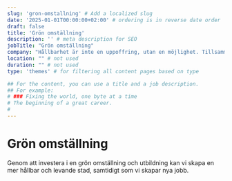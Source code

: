 ```yaml
---
slug: 'gron-omstallning' # Add a localized slug
date: '2025-01-01T00:00:00+02:00' # ordering is in reverse date order
draft: false
title: 'Grön omställning'
description: '' # meta description for SEO
jobTitle: "Grön omställning"
company: "Hållbarhet är inte en uppoffring, utan en möjlighet. Tillsammans kan vi bygga framtidens stad, som är både miljövänlig och livskraftig." # Short description of theme (for summary)
location: "" # not used
duration: "" # not used
type: 'themes' # for filtering all content pages based on type

## For the content, you can use a title and a job description.
## For example:
# ### Fixing the world, one byte at a time
# The beginning of a great career. 
# 
---
```


# Grön omställning

Genom att investera i en grön omställning och utbildning kan vi skapa en mer hållbar och levande stad, samtidigt som vi skapar nya jobb.